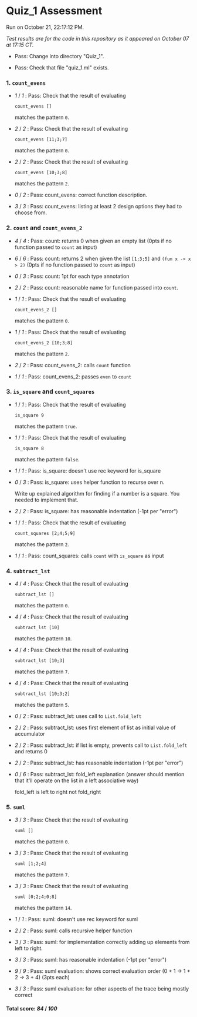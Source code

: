 # Quiz_1 Assessment

Run on October 21, 22:17:12 PM.

*Test results are for the code in this repository as it appeared on October 07 at 17:15 CT.*

+ Pass: Change into directory "Quiz_1".

+ Pass: Check that file "quiz_1.ml" exists.

### 1. ``count_evens``

+  _1_ / _1_ : Pass: 
Check that the result of evaluating
   ```
   count_evens []
   ```
   matches the pattern `0`.

   




+  _2_ / _2_ : Pass: 
Check that the result of evaluating
   ```
   count_evens [11;3;7]
   ```
   matches the pattern `0`.

   




+  _2_ / _2_ : Pass: 
Check that the result of evaluating
   ```
   count_evens [10;3;8]
   ```
   matches the pattern `2`.

   




+  _0_ / _2_ : Pass: count_evens: correct function description.

    

+  _3_ / _3_ : Pass: count_evens: listing at least 2 design options they had to choose from.

    

### 2. `count` and `count_evens_2`

+  _4_ / _4_ : Pass: count: returns 0 when given an empty list (0pts if no function passed to `count` as input)

    

+  _6_ / _6_ : Pass: count: returns 2 when given the list `[1;3;5]` and `(fun x -> x > 2)` (0pts if no function passed to `count` as input)

    

+  _0_ / _3_ : Pass: count: 1pt for each type annotation

    

+  _2_ / _2_ : Pass: count: reasonable name for function passed into `count`.

    

+  _1_ / _1_ : Pass: 
Check that the result of evaluating
   ```
   count_evens_2 []
   ```
   matches the pattern `0`.

   




+  _1_ / _1_ : Pass: 
Check that the result of evaluating
   ```
   count_evens_2 [10;3;8]
   ```
   matches the pattern `2`.

   




+  _2_ / _2_ : Pass: count_evens_2: calls `count` function

    

+  _1_ / _1_ : Pass: count_evens_2: passes `even` to `count`

    

### 3. `is_square` and `count_squares`

+  _1_ / _1_ : Pass: 
Check that the result of evaluating
   ```
   is_square 9
   ```
   matches the pattern `true`.

   




+  _1_ / _1_ : Pass: 
Check that the result of evaluating
   ```
   is_square 8
   ```
   matches the pattern `false`.

   




+  _1_ / _1_ : Pass: is_square: doesn't use rec keyword for is_square

    

+  _0_ / _3_ : Pass: is_square: uses helper function to recurse over n.

    Write up explained algorithm for finding if a number is a square. You needed to implement that.

+  _2_ / _2_ : Pass: is_square: has reasonable indentation (-1pt per "error")

    

+  _1_ / _1_ : Pass: 
Check that the result of evaluating
   ```
   count_squares [2;4;5;9]
   ```
   matches the pattern `2`.

   




+  _1_ / _1_ : Pass: count_squares: calls `count` with `is_square` as input

    

### 4. ``subtract_lst``

+  _4_ / _4_ : Pass: 
Check that the result of evaluating
   ```
   subtract_lst []
   ```
   matches the pattern `0`.

   




+  _4_ / _4_ : Pass: 
Check that the result of evaluating
   ```
   subtract_lst [10]
   ```
   matches the pattern `10`.

   




+  _4_ / _4_ : Pass: 
Check that the result of evaluating
   ```
   subtract_lst [10;3]
   ```
   matches the pattern `7`.

   




+  _4_ / _4_ : Pass: 
Check that the result of evaluating
   ```
   subtract_lst [10;3;2]
   ```
   matches the pattern `5`.

   




+  _0_ / _2_ : Pass: subtract_lst: uses call to ``List.fold_left``

    

+  _2_ / _2_ : Pass: subtract_lst: uses first element of list as initial value of accumulator

    

+  _2_ / _2_ : Pass: subtract_lst: if list is empty, prevents call to `List.fold_left` and returns 0

    

+  _2_ / _2_ : Pass: subtract_lst: has reasonable indentation (-1pt per "error")

    

+  _0_ / _6_ : Pass: subtract_lst: fold_left explanation (answer should mention that it'll operate on the list in a left associative way)

    fold_left is left to right not fold_right

### 5. ``suml``

+  _3_ / _3_ : Pass: 
Check that the result of evaluating
   ```
   suml []
   ```
   matches the pattern `0`.

   




+  _3_ / _3_ : Pass: 
Check that the result of evaluating
   ```
   suml [1;2;4]
   ```
   matches the pattern `7`.

   




+  _3_ / _3_ : Pass: 
Check that the result of evaluating
   ```
   suml [0;2;4;0;8]
   ```
   matches the pattern `14`.

   




+  _1_ / _1_ : Pass: suml: doesn't use rec keyword for suml

    

+  _2_ / _2_ : Pass: suml: calls recursive helper function

    

+  _3_ / _3_ : Pass: suml: for implementation correctly adding up elements from left to right.

    

+  _3_ / _3_ : Pass: suml: has reasonable indentation (-1pt per "error")

    

+  _9_ / _9_ : Pass: suml evaluation: shows correct evaluation order (0 + 1 -> 1 + 2 -> 3 + 4) (3pts each)

    

+  _3_ / _3_ : Pass: suml evaluation: for other aspects of the trace being mostly correct

    

#### Total score: _84_ / _100_

